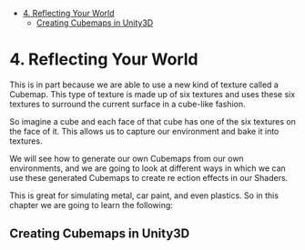 [](...menustart)

- [4. Reflecting Your World](#6c02a2a261673dfcbb76a586c2cfb530)
    - [Creating Cubemaps in Unity3D](#cd1728b058c5c94b1a75961401eac1e6)

[](...menuend)


<h2 id="6c02a2a261673dfcbb76a586c2cfb530"></h2>

# 4. Reflecting Your World

This is in part because we are able to use a new kind of texture called a Cubemap. This type of texture is made up of six textures and uses these six textures to surround the current surface in a cube-like fashion.

So imagine a cube and each face of that cube has one of the six textures on the face of it. This allows us to capture our environment and bake it into textures.

We will see how to generate our own Cubemaps from our own environments, and we are going to look at different ways in which we can use these generated Cubemaps to create re ection effects in our Shaders.

This is great for simulating metal, car paint, and even plastics. So in this chapter we are going to learn the following:

<h2 id="cd1728b058c5c94b1a75961401eac1e6"></h2>

## Creating Cubemaps in Unity3D


